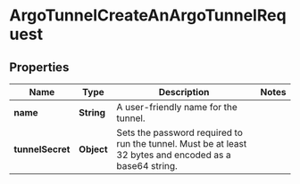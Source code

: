 

# ArgoTunnelCreateAnArgoTunnelRequest


## Properties

| Name | Type | Description | Notes |
|------------ | ------------- | ------------- | -------------|
|**name** | **String** | A user-friendly name for the tunnel. |  |
|**tunnelSecret** | **Object** | Sets the password required to run the tunnel. Must be at least 32 bytes and encoded as a base64 string. |  |



